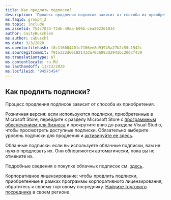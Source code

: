 ```yaml
---
title: Как продлить подписки?
description: 'Процесс продления подписок зависит от способа их приобретения. Розничная версия: если используются подписки, приобретенные в Microsoft...'
ms.faqid: group4_2
ms.topic: include
ms.assetid: 754c7033-72db-49ea-b99b-cea892261834
author: CaityBuschlen
ms.author: cabuschl
ms.date: 3/3/2020
ms.openlocfilehash: f8c116084401c7166ee8d93945a27b2c55c1542c
ms.sourcegitcommit: f915322d60182143da7036893d2941bc200cf439
ms.translationtype: HT
ms.contentlocale: ru-RU
ms.lasthandoff: 11/13/2020
ms.locfileid: "94575454"
---
```

## <a name="how-do-i-renew-my-subscriptions"></a>Как продлить подписки?

Процесс продления подписок зависит от способа их приобретения.

Розничная версия: если используются подписки, приобретенные в Microsoft Store, перейдите к разделу Microsoft Store с [программным обеспечением для бизнеса](https://www.microsoft.com/store/b/software?icid=Cnav_software_businesssoftware&activetab=pivot1%3arichpivot1-1) и прокрутите вниз до раздела Visual Studio, чтобы просмотреть доступные подписки. Обязательно выберите уровень подписки для продления и [активируйте ее здесь](https://my.visualstudio.com/subscriptions/activate).

Облачные подписки: если вы используете облачные подписки, вам не нужно продлевать их. Они обновляются автоматически, пока вы не отмените их.

Подробные сведения о покупке облачных подписок см. [здесь](https://docs.microsoft.com/visualstudio/subscriptions/vscloud-overview).

Корпоративное лицензирование: чтобы продлить подписки, приобретенные в рамках программы корпоративного лицензирования, обратитесь к своему торговому посреднику. [Найдите торгового посредника](https://www.microsoft.com/licensing/how-to-buy/how-to-buy) в своем регионе.
